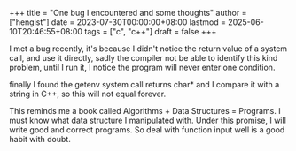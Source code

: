 +++
title = "One bug I encountered and some thoughts"
author = ["hengist"]
date = 2023-07-30T00:00:00+08:00
lastmod = 2025-06-10T20:46:55+08:00
tags = ["c", "c++"]
draft = false
+++

I met a bug recently, it's because I didn't notice the return value of a system call, and use it directly, sadly the compiler not be able to identify this kind problem, until I run it, I notice the program will never enter one condition.

finally I found the getenv system call returns char\* and I compare it with a string in C++, so this will not equal forever.

This reminds me a book called Algorithms + Data Structures = Programs. I must know what data structure I manipulated with. Under this promise, I will write good and correct programs. So deal with function input well is a good habit with doubt.
